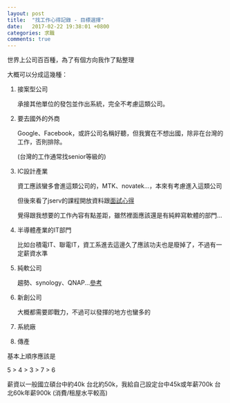 ```yaml
---
layout: post
title:  "找工作心得記錄 - 目標選擇"
date:   2017-02-22 19:38:01 +0800
categories: 求職
comments: true
---
```


世界上公司百百種，為了有個方向我作了點整理

大概可以分成這幾種：

1. 接案型公司

    承接其他單位的發包並作出系統，完全不考慮這類公司。

2. 要去國外的外商

    Google、Facebook，或許公司名稱好聽，但我實在不想出國，除非在台灣的工作，否則排除。

    (台灣的工作通常找senior等級的)

3. IC設計產業

    資工應該蠻多會進這類公司的，MTK、novatek...，本來有考慮進入這類公司

    但後來看了jserv的課程開放資料跟[面試心得](https://www.ptt.cc/bbs/Tech_Job/M.1487680474.A.9F0.html)

    覺得跟我想要的工作內容有點差距，雖然裡面應該還是有純粹寫軟體的部門...

4. 半導體產業的IT部門

    比如台積電IT、聯電IT，資工系進去這邊久了應該功夫也是廢掉了，不過有一定薪資水準

5. 純軟公司

    趨勢、synology、QNAP...[參考](https://www.facebook.com/sunwu2011/posts/1220233154730013)

6. 新創公司

    大概都需要即戰力，不過可以發揮的地方也蠻多的

7. 系統廠

8. 傳產

基本上順序應該是

5 > 4 > 3 > 7 > 6 

薪資以一般國立碩台中約40k 台北約50k，我給自己設定台中45k或年薪700k 台北60k年薪900k (消費/租屋水平較高)


